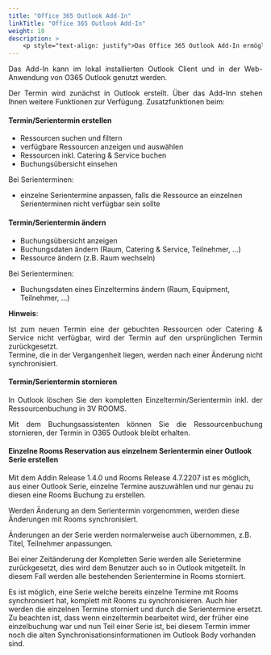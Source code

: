```yaml
---
title: "Office 365 Outlook Add-In"
linkTitle: "Office 365 Outlook Add-In"
weight: 10
description: > 
    <p style="text-align: justify">Das Office 365 Outlook Add-In ermöglicht das Buchen einer Ressource in Outlook. </p>
---
```

<p style="text-align: justify"> Das Add-In kann im lokal installierten Outlook Client und in der Web-Anwendung von O365 Outlook genutzt werden. </p>

<p style="text-align: justify">
Der Termin wird zunächst in Outlook erstellt. Über das Add-Inn stehen Ihnen weitere Funktionen zur Verfügung. Zusatzfunktionen beim: </p>

#### Termin/Serientermin erstellen

- Ressourcen suchen und filtern
- verfügbare Ressourcen anzeigen und auswählen
- Ressourcen inkl. Catering & Service buchen
- Buchungsübersicht einsehen

Bei Serienterminen:

- einzelne Serientermine anpassen, falls die Ressource an einzelnen Serienterminen nicht verfügbar sein sollte

#### Termin/Serientermin ändern

- Buchungsübersicht anzeigen
- Buchungsdaten ändern (Raum, Catering & Service, Teilnehmer, ...)
- Ressource ändern (z.B. Raum wechseln)

Bei Serienterminen:

- Buchungsdaten eines Einzeltermins ändern (Raum, Equipment, Teilnehmer, ...)

**Hinweis**: </br>
<p style="text-align: justify">
Ist zum neuen Termin eine der gebuchten Ressourcen oder Catering & Service nicht verfügbar, wird der Termin auf den ursprünglichen Termin zurückgesetzt.</br>
Termine, die in der Vergangenheit liegen, werden nach einer Änderung nicht synchronisiert. </p>
  
#### Termin/Serientermin stornieren

<p style="text-align: justify">
In Outlook löschen Sie den kompletten Einzeltermin/Serientermin inkl. der Ressourcenbuchung in 3V ROOMS. </p>

<p style="text-align: justify">
Mit dem Buchungsassistenten können Sie die Ressourcenbuchung stornieren, der Termin in O365 Outlook bleibt erhalten. </p>

#### Einzelne Rooms Reservation aus einzelnem Serientermin einer Outlook Serie erstellen

Mit dem Addin Release 1.4.0 und Rooms Release 4.7.2207 ist es möglich, aus einer Outlook Serie, einzelne Termine auszuwählen und nur genau zu diesen eine Rooms Buchung zu erstellen.

Werden Änderung an dem Serientermin vorgenommen, werden diese Änderungen mit Rooms synchronisiert.

Änderungen an der Serie werden normalerweise auch übernommen, z.B. Titel, Teilnehmer anpassungen.

Bei einer Zeitänderung der Kompletten Serie werden alle Serietermine zurückgesetzt, dies wird dem Benutzer auch so in Outlook mitgeteilt. In diesem Fall werden alle bestehenden Serientermine in Rooms storniert.

Es ist möglich, eine Serie welche bereits einzelne Termine mit Rooms synchronsiert hat, komplett mit Rooms zu synchronisieren. Auch hier werden die einzelnen Termine storniert und durch die Serientermine ersetzt. Zu beachten ist, dass wenn einzeltermin bearbeitet wird, der früher eine einzelbuchung war und nun Teil einer Serie ist, bei diesem Termin immer noch die alten Synchronisationsinformationen im Outlook Body vorhanden sind.

